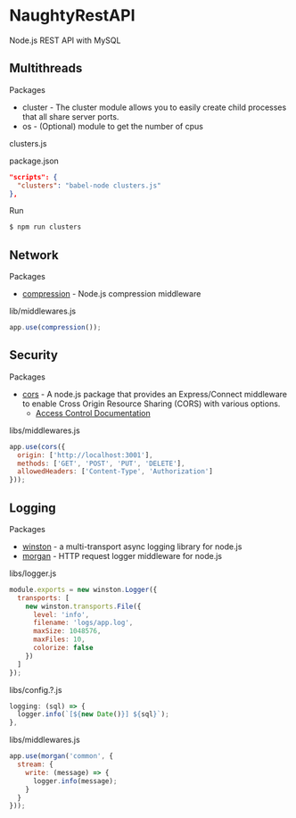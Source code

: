 # NaughtyRestAPI

Node.js REST API with MySQL

## Multithreads
Packages
  * cluster - The cluster module allows you to easily create child processes that all share server ports.
  * os - (Optional) module to get the number of cpus

clusters.js

package.json
```json
"scripts": {
  "clusters": "babel-node clusters.js"
},
```

Run
```bash
$ npm run clusters
```

## Network
Packages
  * [compression](https://github.com/expressjs/compression) - Node.js compression middleware

  lib/middlewares.js
  ```js
  app.use(compression());
  ```


## Security
Packages
  * [cors](https://github.com/expressjs/cors) - A node.js package that provides an Express/Connect middleware to enable Cross Origin Resource Sharing (CORS) with various options.
    * [Access Control Documentation](https://developer.mozilla.org/en-US/docs/Web/HTTP/Access_control_CORS)

libs/middlewares.js
```js
app.use(cors({
  origin: ['http://localhost:3001'],
  methods: ['GET', 'POST', 'PUT', 'DELETE'],
  allowedHeaders: ['Content-Type', 'Authorization']
}));
```

## Logging
Packages
  * [winston](https://github.com/winstonjs/winston) - a multi-transport async logging library for node.js
  * [morgan](https://github.com/expressjs/morgan) - HTTP request logger middleware for node.js

libs/logger.js
```js
module.exports = new winston.Logger({
  transports: [
    new winston.transports.File({
      level: 'info',
      filename: 'logs/app.log',
      maxSize: 1048576,
      maxFiles: 10,
      colorize: false
    })
  ]
});
```

libs/config.?.js
```js
logging: (sql) => {
  logger.info(`[${new Date()}] ${sql}`);
},
```

libs/middlewares.js
```js
app.use(morgan('common', {
  stream: {
    write: (message) => {
      logger.info(message);
    }
  }
}));
```

